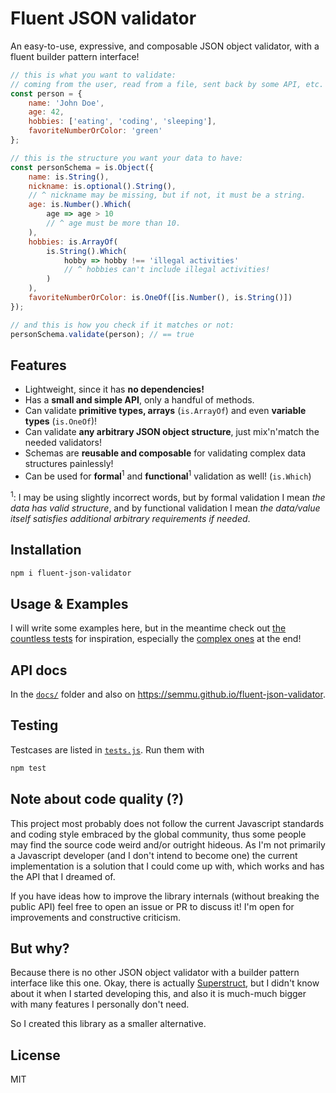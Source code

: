 # Fluent JSON validator

An easy-to-use, expressive, and composable JSON object validator, with a fluent builder pattern interface!

```javascript
// this is what you want to validate:
// coming from the user, read from a file, sent back by some API, etc.
const person = {
    name: 'John Doe',
    age: 42,
    hobbies: ['eating', 'coding', 'sleeping'],
    favoriteNumberOrColor: 'green'
};

// this is the structure you want your data to have:
const personSchema = is.Object({
    name: is.String(),
    nickname: is.optional().String(),
    // ^ nickname may be missing, but if not, it must be a string.
    age: is.Number().Which(
        age => age > 10
        // ^ age must be more than 10.
    ),
    hobbies: is.ArrayOf(
        is.String().Which(
            hobby => hobby !== 'illegal activities'
            // ^ hobbies can't include illegal activities!
        )
    ),
    favoriteNumberOrColor: is.OneOf([is.Number(), is.String()])
});

// and this is how you check if it matches or not:
personSchema.validate(person); // == true
```


## Features

 * Lightweight, since it has **no dependencies!**
 * Has a **small and simple API**, only a handful of methods.
 * Can validate **primitive types, arrays** (`is.ArrayOf`) and even **variable types** (`is.OneOf`)!
 * Can validate **any arbitrary JSON object structure**, just mix'n'match the needed validators!
 * Schemas are **reusable and composable** for validating complex data structures painlessly!
 * Can be used for **formal**<sup>1</sup> and **functional**<sup>1</sup> validation as well! (`is.Which`)

<sup>1</sup>: I may be using slightly incorrect words, but by formal validation I mean _the data has valid structure_, and by functional validation I mean _the data/value itself satisfies additional arbitrary requirements if needed_.


## Installation

```bash
npm i fluent-json-validator
```


## Usage & Examples

I will write some examples here, but in the meantime check out [the countless tests](./tests.js) for inspiration, especially the [complex ones](./tests.js#L285) at the end!


## API docs

In the [`docs/`](docs/) folder and also on https://semmu.github.io/fluent-json-validator.


## Testing

Testcases are listed in [`tests.js`](./tests.js). Run them with
```bash
npm test
```


## Note about code quality (?)

This project most probably does not follow the current Javascript standards and coding style embraced by the global community, thus some people may find the source code weird and/or outright hideous. As I'm not primarily a Javascript developer (and I don't intend to become one) the current implementation is a solution that I could come up with, which works and has the API that I dreamed of.

If you have ideas how to improve the library internals (without breaking the public API) feel free to open an issue or PR to discuss it! I'm open for improvements and constructive criticism.


## But why?

Because there is no other JSON object validator with a builder pattern interface like this one. Okay, there is actually [Superstruct](https://www.npmjs.com/package/superstruct), but I didn't know about it when I started developing this, and also it is much-much bigger with many features I personally don't need.

So I created this library as a smaller alternative.


## License

MIT
